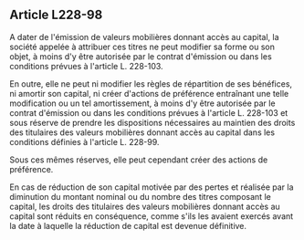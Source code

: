 Article L228-98
----
A dater de l'émission de valeurs mobilières donnant accès au capital, la société
appelée à attribuer ces titres ne peut modifier sa forme ou son objet, à moins
d'y être autorisée par le contrat d'émission ou dans les conditions prévues à
l'article L. 228-103.

En outre, elle ne peut ni modifier les règles de répartition de ses bénéfices,
ni amortir son capital, ni créer d'actions de préférence entraînant une telle
modification ou un tel amortissement, à moins d'y être autorisée par le contrat
d'émission ou dans les conditions prévues à l'article L. 228-103 et sous réserve
de prendre les dispositions nécessaires au maintien des droits des titulaires
des valeurs mobilières donnant accès au capital dans les conditions définies à
l'article L. 228-99.

Sous ces mêmes réserves, elle peut cependant créer des actions de préférence.

En cas de réduction de son capital motivée par des pertes et réalisée par la
diminution du montant nominal ou du nombre des titres composant le capital, les
droits des titulaires des valeurs mobilières donnant accès au capital sont
réduits en conséquence, comme s'ils les avaient exercés avant la date à laquelle
la réduction de capital est devenue définitive.
